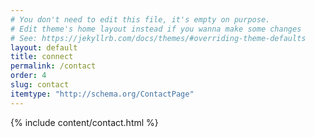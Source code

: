 ```yaml
---
# You don't need to edit this file, it's empty on purpose.
# Edit theme's home layout instead if you wanna make some changes
# See: https://jekyllrb.com/docs/themes/#overriding-theme-defaults
layout: default
title: connect
permalink: /contact
order: 4
slug: contact
itemtype: "http://schema.org/ContactPage"
---
```


{% include content/contact.html %}
